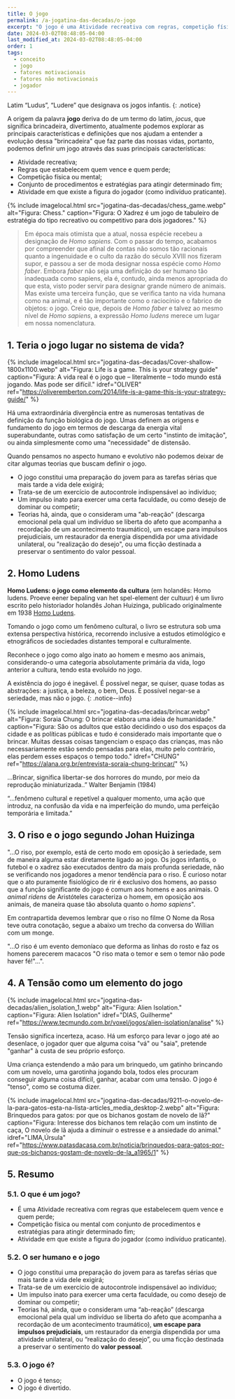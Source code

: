 ```yaml
---
title: O jogo
permalink: /a-jogatina-das-decadas/o-jogo
excerpt: "O jogo é uma Atividade recreativa com regras, competição física ou mental, preparação para desafios futuros, impulso inato de dominar e competir."
date: 2024-03-02T08:48:05-04:00
last_modified_at: 2024-03-02T08:48:05-04:00
order: 1
tags:
  - conceito
  - jogo
  - fatores motivacionais
  - fatores não motivacionais
  - jogador
---
```


Latim “Ludus”, “Ludere” que designava os jogos infantis.
{: .notice}

A origem da palavra **jogo** deriva do de um termo do latim, *jocus*, que significa brincadeira, divertimento, atualmente podemos explorar as principais características e definições que nos ajudam a entender a evolução dessa "brincadeira" que faz parte das nossas vidas, portanto, podemos definir um jogo através das suas principais características:

- Atividade recreativa;
- Regras que estabelecem quem vence e quem perde;
- Competição física ou mental;
- Conjunto de procedimentos e estratégias para atingir determinado fim;
- Atividade em que existe a figura do jogador (como indivíduo praticante).

{% include imagelocal.html
   src="jogatina-das-decadas/chess_game.webp"
   alt="Figura: Chess."
   caption="Figura: O Xadrez é um jogo de tabuleiro de estratégia do tipo recreativo ou competitivo para dois jogadores."
%}

>Em época mais otimista que a atual, nossa espécie recebeu a designação de *Homo sapiens*. Com o passar do
tempo, acabamos por compreender que afinal de contas não somos tão racionais quanto a ingenuidade e o culto da
razão do século XVIII nos fizeram supor, e passou a ser de moda designar nossa espécie como *Homo faber*. Embora
*faber* não seja uma definição do ser humano tão inadequada como sapiens, ela é, contudo, ainda menos apropriada do
que esta, visto poder servir para designar grande número de animais. Mas existe uma terceira função, que se verifica
tanto na vida humana como na animal, e é tão importante como o raciocínio e o fabrico de objetos: o jogo. Creio
que, depois de *Homo faber* e talvez ao mesmo nível de *Homo sapiens*, a expressão *Homo ludens* merece um lugar em
nossa nomenclatura.

## 1. Teria o jogo lugar no sistema de vida?

{% include imagelocal.html
   src="jogatina-das-decadas/Cover-shallow-1800x1100.webp"
   alt="Figura:  Life is a game. This is your strategy guide"
   caption="Figura: A vida real é o jogo que – literalmente – todo mundo está jogando. Mas pode ser difícil."
   idref="OLIVER"
   ref="https://oliveremberton.com/2014/life-is-a-game-this-is-your-strategy-guide/"
%}

Há uma extraordinária divergência entre as numerosas tentativas de definição da função biológica do jogo. Umas definem as origens e fundamento do jogo em termos de descarga da energia vital superabundante, outras como satisfação de um certo "instinto de imitação", ou ainda simplesmente como uma "necessidade" de distensão.

Quando pensamos no aspecto humano e evolutivo não podemos deixar de citar algumas teorias que buscam definir o jogo.

- O jogo constitui uma preparação do jovem para as tarefas sérias que mais tarde a vida dele exigirá;
- Trata-se de um exercício de autocontrole indispensável ao indivíduo;
- Um impulso inato para exercer uma certa faculdade, ou como desejo de dominar ou competir;
- Teorias há, ainda, que o consideram uma "ab-reação" (descarga emocional pela qual um indivíduo se liberta do afeto que acompanha a recordação de um acontecimento traumático), um escape para impulsos prejudiciais, um restaurador da energia dispendida por uma atividade unilateral, ou "realização do desejo", ou uma ficção destinada a preservar o sentimento do valor pessoal.

## 2. Homo Ludens

**Homo Ludens: o jogo como elemento da cultura** (em holandês: Homo ludens. Proeve eener bepaling van het spel-element der cultuur) é um livro escrito pelo historiador holandês Johan Huizinga, publicado originalmente em 1938 [Homo Ludens](https://pt.wikipedia.org/wiki/Homo_Ludens).

Tomando o jogo como um fenômeno cultural, o livro se estrutura sob uma extensa perspectiva histórica, recorrendo inclusive a estudos etimológico e etnográficos de sociedades distantes temporal e culturalmente.

Reconhece o jogo como algo inato ao homem e mesmo aos animais, considerando-o uma categoria absolutamente primária da vida, logo anterior a cultura, tendo esta evoluído no jogo.

A existência do jogo é inegável. É possível negar, se quiser, quase todas as abstrações: a justiça, a beleza, o bem, Deus. É possível negar-se a seriedade, mas não o jogo.
{: .notice--info}

{% include imagelocal.html
   src="jogatina-das-decadas/brincar.webp"
   alt="Figura: Soraia Chung: O brincar elabora uma ideia de humanidade."
   caption="Figura: São os adultos que estão decidindo o uso dos espaços da cidade e as políticas públicas e tudo é considerado mais importante que o brincar. Muitas dessas coisas tangenciam o espaço das crianças, mas não necessariamente estão sendo  pensadas para elas, muito pelo contrário, elas perdem esses espaços o tempo todo."
   idref="CHUNG"
   ref="https://alana.org.br/entrevista-soraia-chung-brincar/"
%}

...Brincar, significa libertar-se dos horrores do mundo, por meio da reprodução miniaturizada..”
Walter Benjamin (1984)

“...fenômeno cultural e repetível a qualquer momento, uma ação que introduz, na confusão da vida e na imperfeição do mundo, uma perfeição temporária e limitada.”

## 3. O riso e o jogo segundo Johan Huizinga

"...O riso, por exemplo, está de certo modo em oposição à seriedade, sem de maneira alguma estar diretamente ligado ao jogo. Os jogos infantis, o futebol e o xadrez são executados dentro da mais profunda seriedade, não se verificando nos jogadores a menor tendência para o riso. É curioso notar que o ato puramente fisiológico de rir é exclusivo dos homens, ao passo que a função significante do jogo é comum aos homens e aos animais. O *animal ridens* de Aristóteles caracteriza o homem, em
oposição aos animais, de maneira quase tão absoluta quanto o *homo sapiens*".

Em contrapartida devemos lembrar que o riso no filme O Nome da Rosa teve outra conotação, segue a abaixo um trecho da conversa do Willian com um monge.

"...O riso é um evento demoníaco que deforma as linhas do rosto e faz os homens parecerem macacos "O riso mata o temor e sem o temor não pode haver fé!"...".

## 4. A Tensão como um elemento do jogo

{% include imagelocal.html
   src="jogatina-das-decadas/alien_isolation_1.webp"
   alt="Figura: Alien Isolation."
   caption="Figura: Alien Isolation"
   idref="DIAS, Guilherme"
   ref="https://www.tecmundo.com.br/voxel/jogos/alien-isolation/analise"
%}

Tensão significa incerteza, acaso. Há um esforço para levar o jogo até ao desenlace, o jogador quer que
alguma coisa "vá" ou "saia", pretende "ganhar" à custa de seu próprio esforço.

Uma criança estendendo a mão para um brinquedo, um gatinho brincando com um novelo, uma garotinha jogando bola, todos eles procuram conseguir
alguma coisa difícil, ganhar, acabar com uma tensão. O jogo é "tenso", como se costuma dizer.

{% include imagelocal.html
   src="jogatina-das-decadas/9211-o-novelo-de-la-para-gatos-esta-na-lista-articles_media_desktop-2.webp"
   alt="Figura: Brinquedos para gatos: por que os bichanos gostam de novelo de lã?"
   caption="Figura: Interesse dos bichanos tem relação com um instinto de caça, O novelo de lã ajuda a diminuir o estresse e a ansiedade do animal."
   idref="LIMA,Úrsula"
   ref="https://www.patasdacasa.com.br/noticia/brinquedos-para-gatos-por-que-os-bichanos-gostam-de-novelo-de-la_a1965/1"
%}

## 5. Resumo

### 5.1. O que é um jogo?

- É uma Atividade recreativa com regras que estabelecem quem vence e quem perde;
- Competição física ou mental com conjunto de procedimentos e estratégias para atingir determinado fim;
- Atividade em que existe a figura do jogador (como indivíduo praticante).

### 5.2. O ser humano e o jogo

- O jogo constitui uma preparação do jovem para as tarefas sérias que mais tarde a vida dele exigirá;
- Trata-se de um exercício de autocontrole indispensável ao indivíduo;
- Um impulso inato para exercer uma certa faculdade, ou como desejo de dominar ou competir;
- Teorias há, ainda, que o consideram uma “ab-reação” (descarga emocional pela qual um indivíduo se liberta do afeto que acompanha a recordação de um acontecimento traumático), **um escape para impulsos prejudiciais**, um restaurador da energia dispendida por uma atividade unilateral, ou “realização do desejo”, ou uma ficção destinada a preservar o sentimento do **valor pessoal**.

### 5.3. O jogo é?

- O jogo é tenso;
- O jogo é divertido.
